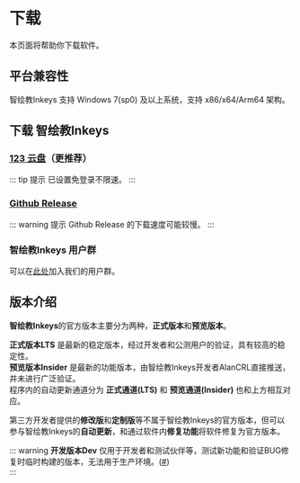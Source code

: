 # 下载

本页面将帮助你下载软件。  

## 平台兼容性
智绘教Inkeys 支持 Windows 7(sp0) 及以上系统，支持 x86/x64/Arm64 架构。

## 下载 智绘教Inkeys

### [123 云盘](https://www.123pan.com/s/duk9-n4dAd.html)（更推荐）

::: tip 提示
已设置免登录不限速。
:::

### [Github Release](https://github.com/Alan-CRL/Inkeys/releases)

::: warning 提示
Github Release 的下载速度可能较慢。
:::

### 智绘教Inkeys 用户群
可以在[此处](./link)加入我们的用户群。

## 版本介绍

**智绘教Inkeys**的官方版本主要分为两种，**正式版本**和**预览版本**。  

**正式版本LTS** 是最新的稳定版本，经过开发者和公测用户的验证，具有较高的稳定性。  
**预览版本Insider** 是最新的功能版本，由智绘教Inkeys开发者AlanCRL直接推送，并未进行广泛验证。  
程序内的自动更新通道分为 **正式通道(LTS)** 和 **预览通道(Insider)** 也和上方相互对应。  

第三方开发者提供的**修改版**和**定制版**等不属于智绘教Inkeys的官方版本，但可以参与智绘教Inkeys的**自动更新**，和通过软件内**修复功能**将软件修复为官方版本。  

::: warning **开发版本Dev**
仅用于开发者和测试伙伴等，测试新功能和验证BUG修复时临时构建的版本，无法用于生产环境。([#](https://www.123912.com/s/duk9-BkEAd))  
:::